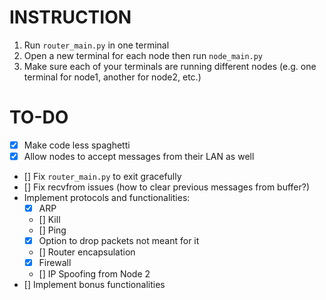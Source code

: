 # INSTRUCTION
1. Run `router_main.py` in one terminal
2. Open a new terminal for each node then run `node_main.py`
3. Make sure each of your terminals are running different nodes (e.g. one terminal for node1, another for node2, etc.)

# TO-DO
- [x] Make code less spaghetti
- [x] Allow nodes to accept messages from their LAN as well
- [] Fix `router_main.py` to exit gracefully
- [] Fix recvfrom issues (how to clear previous messages from buffer?)
- Implement protocols and functionalities: 
    - [x] ARP
    - [] Kill
    - [] Ping
    - [x] Option to drop packets not meant for it
    - [] Router encapsulation
    - [x] Firewall
    - [] IP Spoofing from Node 2
- [] Implement bonus functionalities
